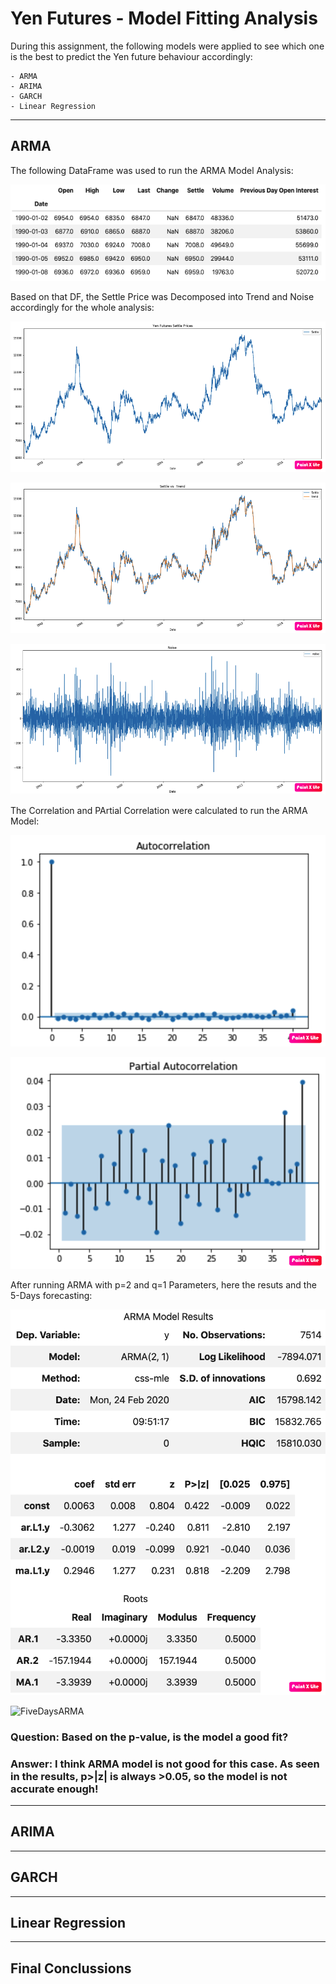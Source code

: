 # Yen Futures - Model Fitting Analysis

During this assignment, the following models were applied to see which one is the best to predict the Yen future behaviour accordingly:

    - ARMA
    - ARIMA
    - GARCH
    - Linear Regression
---

## ARMA

The following DataFrame was used to run the ARMA Model Analysis:

![DF](Images/Yen_df.png)

Based on that DF, the Settle Price was Decomposed into Trend and Noise accordingly for the whole analysis:

![Settle](Images/Yen_Futures_Settle.png)

![PriceTrend](Images/Price_vs_Trend.png)

![Noise](Images/Noise.png)

The Correlation and PArtial Correlation were calculated to run the ARMA Model:

![Autocorrelation](Images/Autocorrelation.png)

![PartialAutocorrelation](Images/Partial_Autocorrelation.png)

After running ARMA with p=2 and q=1 Parameters, here the resuts and the 5-Days forecasting:

![ARMA_Results](Images/ARMA_Results.png)

![FiveDaysARMA](Images/Five_Day_Returns.png)

### Question: Based on the p-value, is the model a good fit?

### Answer: I think ARMA model is not good for this case. As seen in the results, p>|z| is always >0.05, so the model is not accurate enough!

---

## ARIMA

---

## GARCH

---

## Linear Regression

---

## Final Conclussions
